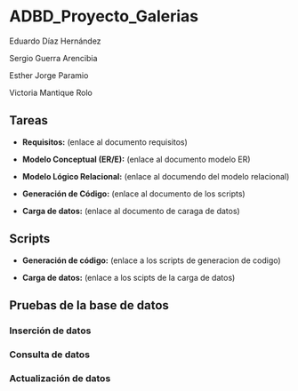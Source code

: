 # ADBD_Proyecto_Galerias

Eduardo Díaz Hernández

Sergio Guerra Arencibia

Esther Jorge Paramio

Victoria Mantique Rolo

## Tareas

- **Requisitos:** (enlace al documento requisitos)

- **Modelo Conceptual (ER/E):** (enlace al documento modelo ER)

- **Modelo Lógico Relacional:** (enlace al documendo del modelo relacional)

- **Generación de Código:** (enlace al documento de los scripts)

- **Carga de datos:** (enlace al documento de caraga de datos)

## Scripts

- **Generación de código:** (enlace a los scripts de generacion de codigo)

- **Carga de datos:** (enlace a los scipts de la carga de datos)

## Pruebas de la base de datos

### Inserción de datos

### Consulta de datos 

### Actualización de datos